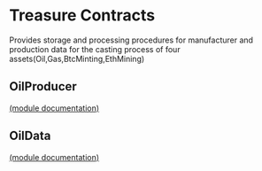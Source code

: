 # Treasure Contracts

Provides storage and processing procedures for manufacturer and production data for the casting process of four assets(Oil,Gas,BtcMinting,EthMining)

## OilProducer

[(module documentation)](https://github.com/treasurenetprotocol/treasurenet-contracts/tree/main/docs/treasure/oil/producer)

## OilData

[(module documentation)](https://github.com/treasurenetprotocol/treasurenet-contracts/tree/main/docs/treasure/oil/data)